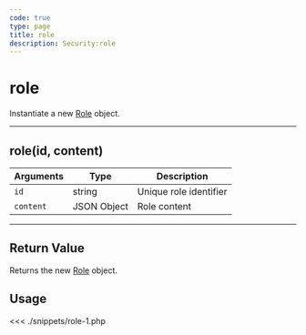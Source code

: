 ```yaml
---
code: true
type: page
title: role
description: Security:role
---
```


# role

Instantiate a new [Role](/sdk/php/3/core-classes/role) object.

---

## role(id, content)

| Arguments | Type        | Description            |
| --------- | ----------- | ---------------------- |
| `id`      | string      | Unique role identifier |
| `content` | JSON Object | Role content           |

---

## Return Value

Returns the new [Role](/sdk/php/3/core-classes/role) object.

## Usage

<<< ./snippets/role-1.php
